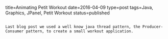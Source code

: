 title=Animating Petit Workout
date=2016-04-09
type=post
tags=Java, Graphics, JPanel, Petit Workout
status=published
~~~~~~

Last blog post we used a well know java thread pattern, the Producer-Consumer pattern, to create a small workout application.